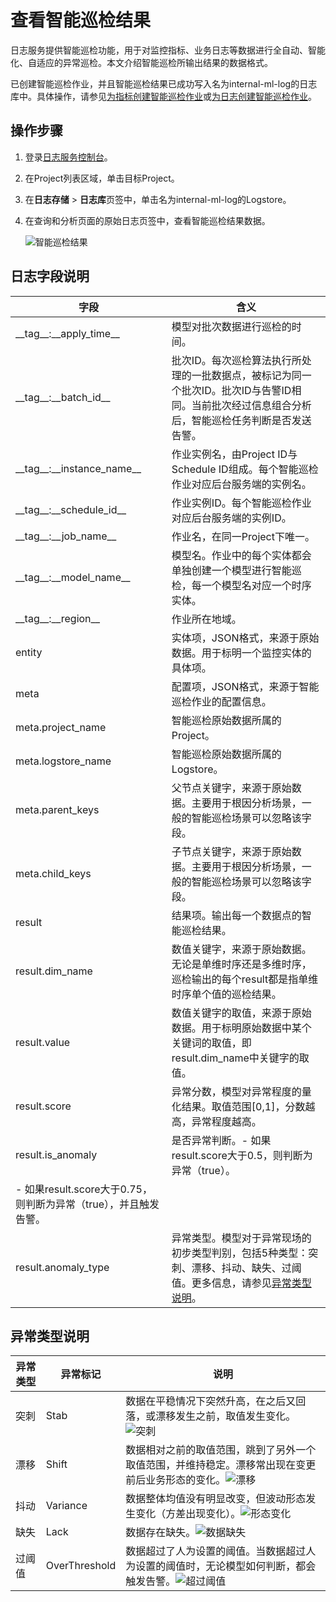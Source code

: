 # 查看智能巡检结果

日志服务提供智能巡检功能，用于对监控指标、业务日志等数据进行全自动、智能化、自适应的异常巡检。本文介绍智能巡检所输出结果的数据格式。

已创建智能巡检作业，并且智能巡检结果已成功写入名为internal-ml-log的日志库中。具体操作，请参见[为指标创建智能巡检作业](/cn.zh-CN/智能巡检/创建智能巡检作业/为指标创建智能巡检作业.md)或[为日志创建智能巡检作业](/cn.zh-CN/智能巡检/创建智能巡检作业/为日志创建智能巡检作业.md)。

## 操作步骤

1.  登录[日志服务控制台](https://sls.console.aliyun.com)。

2.  在Project列表区域，单击目标Project。

3.  在**日志存储** \> **日志库**页签中，单击名为internal-ml-log的Logstore。

4.  在查询和分析页面的原始日志页签中，查看智能巡检结果数据。

    ![智能巡检结果](https://static-aliyun-doc.oss-accelerate.aliyuncs.com/assets/img/zh-CN/4577516261/p294169.png)


## 日志字段说明

|字段|含义|
|--|--|
|\_\_tag\_\_:\_\_apply\_time\_\_|模型对批次数据进行巡检的时间。|
|\_\_tag\_\_:\_\_batch\_id\_\_|批次ID。每次巡检算法执行所处理的一批数据点，被标记为同一个批次ID。批次ID与告警ID相同。当前批次经过信息组合分析后，智能巡检任务判断是否发送告警。 |
|\_\_tag\_\_:\_\_instance\_name\_\_|作业实例名，由Project ID与Schedule ID组成。每个智能巡检作业对应后台服务端的实例名。 |
|\_\_tag\_\_:\_\_schedule\_id\_\_|作业实例ID。每个智能巡检作业对应后台服务端的实例ID。 |
|\_\_tag\_\_:\_\_job\_name\_\_|作业名，在同一Project下唯一。|
|\_\_tag\_\_:\_\_model\_name\_\_|模型名。作业中的每个实体都会单独创建一个模型进行智能巡检，每一个模型名对应一个时序实体。|
|\_\_tag\_\_:\_\_region\_\_|作业所在地域。|
|entity|实体项，JSON格式，来源于原始数据。用于标明一个监控实体的具体项。|
|meta|配置项，JSON格式，来源于智能巡检作业的配置信息。|
|meta.project\_name|智能巡检原始数据所属的Project。|
|meta.logstore\_name|智能巡检原始数据所属的Logstore。|
|meta.parent\_keys|父节点关键字，来源于原始数据。主要用于根因分析场景，一般的智能巡检场景可以忽略该字段。 |
|meta.child\_keys|子节点关键字，来源于原始数据。主要用于根因分析场景，一般的智能巡检场景可以忽略该字段。 |
|result|结果项。输出每一个数据点的智能巡检结果。|
|result.dim\_name|数值关键字，来源于原始数据。无论是单维时序还是多维时序，巡检输出的每个result都是指单维时序单个值的巡检结果。 |
|result.value|数值关键字的取值，来源于原始数据。用于标明原始数据中某个关键词的取值，即result.dim\_name中关键字的取值。|
|result.score|异常分数，模型对异常程度的量化结果。取值范围\[0,1\]，分数越高，异常程度越高。|
|result.is\_anomaly|是否异常判断。-   如果result.score大于0.5，则判断为异常（true）。
-   如果result.score大于0.75，则判断为异常（true），并且触发告警。 |
|result.anomaly\_type|异常类型。模型对于异常现场的初步类型判别，包括5种类型：突刺、漂移、抖动、缺失、过阈值。更多信息，请参见[异常类型说明](#section_b50_dze_uan)。|

## 异常类型说明

|异常类型|异常标记|说明|
|----|----|--|
|突刺|Stab|数据在平稳情况下突然升高，在之后又回落，或漂移发生之前，取值发生变化。![突刺](https://static-aliyun-doc.oss-accelerate.aliyuncs.com/assets/img/zh-CN/4577516261/p294188.png) |
|漂移|Shift|数据相对之前的取值范围，跳到了另外一个取值范围，并维持稳定。漂移常出现在变更前后业务形态的变化。![漂移](https://static-aliyun-doc.oss-accelerate.aliyuncs.com/assets/img/zh-CN/4577516261/p294189.png) |
|抖动|Variance|数据整体均值没有明显改变，但波动形态发生变化（方差出现变化）。![形态变化](https://static-aliyun-doc.oss-accelerate.aliyuncs.com/assets/img/zh-CN/4577516261/p294190.png) |
|缺失|Lack|数据存在缺失。![数据缺失](https://static-aliyun-doc.oss-accelerate.aliyuncs.com/assets/img/zh-CN/4577516261/p294185.png) |
|过阈值|OverThreshold|数据超过了人为设置的阈值。当数据超过人为设置的阈值时，无论模型如何判断，都会触发告警。![超过阈值](https://static-aliyun-doc.oss-accelerate.aliyuncs.com/assets/img/zh-CN/4577516261/p294187.png) |

